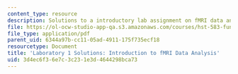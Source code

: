 ```yaml
---
content_type: resource
description: Solutions to a introductory lab assignment on fMRI data and analysis.
file: https://ol-ocw-studio-app-qa.s3.amazonaws.com/courses/hst-583-functional-magnetic-resonance-imaging-data-acquisition-and-analysis-fall-2008/3d4ec6f36e7c3c231e3d4644298bca73_lab1_soln.pdf
file_type: application/pdf
parent_uid: 6344a97b-cc11-05ad-4911-175f735ecf18
resourcetype: Document
title: 'Laboratory 1 Solutions: Introduction to fMRI Data Analysis'
uid: 3d4ec6f3-6e7c-3c23-1e3d-4644298bca73
---
```

